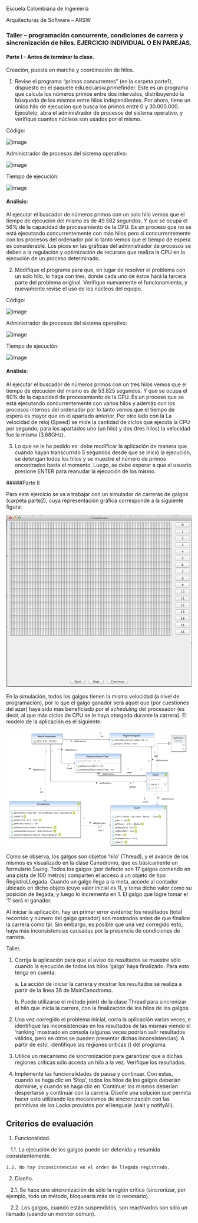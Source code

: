 Escuela Colombiana de Ingeniería

Arquitecturas de Software – ARSW

### Taller – programación concurrente, condiciones de carrera y sincronización de hilos. EJERCICIO INDIVIDUAL O EN PAREJAS.

#### Parte I – Antes de terminar la clase.

Creación, puesta en marcha y coordinación de hilos.

1. Revise el programa “primos concurrentes” (en la carpeta parte1), dispuesto en el paquete edu.eci.arsw.primefinder. Este es un programa que calcula los números primos entre dos intervalos, distribuyendo la búsqueda de los mismos entre hilos independientes. Por ahora, tiene un único hilo de ejecución que busca los primos entre 0 y 30.000.000. Ejecútelo, abra el administrador de procesos del sistema operativo, y verifique cuantos núcleos son usados por el mismo.

Código:

![image](https://user-images.githubusercontent.com/25957863/185159401-daf00445-416f-4a96-af39-8ba22032e6e9.png)

Administrador de procesos del sistema operativo:

![image](https://user-images.githubusercontent.com/25957863/185159442-5fabea7c-cfb2-4c3f-9a87-1790c26774f6.png)

Tiempo de ejecución:

![image](https://user-images.githubusercontent.com/25957863/185159501-99a8306a-c1db-4ed3-a452-9831dff28bc4.png)

#### Análisis:

Al ejecutar el buscador de números primos con un solo hilo vemos que el tiempo de ejecución del mismo es de 49.582 segundos. Y que se ocupa el 56% de la capacidad de procesamiento de la CPU. Es un proceso que no se está ejecutando concurrentemente con más hilos pero si concurrentemente con los procesos del ordenador por lo tanto vemos que el tiempo de espera es considerable. Los picos en las gráficas del administrador de procesos se deben a la regulación y optimización de recursos que realiza la CPU en la ejecución de un proceso determinado. 

2. Modifique el programa para que, en lugar de resolver el problema con un solo hilo, lo haga con tres, donde cada uno de éstos hará la tarcera parte del problema original. Verifique nuevamente el funcionamiento, y nuevamente revise el uso de los núcleos del equipo.

Código:

![image](https://user-images.githubusercontent.com/25957863/185159922-4f646a38-0983-4835-955e-06546e8a86e4.png)

Administrador de procesos del sistema operativo:

![image](https://user-images.githubusercontent.com/25957863/185160068-7db78479-86b7-480d-a04d-1b5b119faf16.png)

Tiempo de ejecución:

![image](https://user-images.githubusercontent.com/25957863/185160125-40bf4c3e-94ca-418a-92dd-4b179c9e23a7.png)

#### Análisis:

Al ejecutar el buscador de números primos con un tres hilos vemos que el tiempo de ejecución del mismo es de 53.825 segundos. Y que se ocupa el 60% de la capacidad de procesamiento de la CPU. Es un proceso que se está ejecutando concurrentemente con varios hilos y además con los procesos internos del ordenador por lo tanto vemos que el tiempo de espera es mayor que en el apartado anterior. Por otro lado con la La velocidad de reloj (Speed) se mide la cantidad de ciclos que ejecuta la CPU por segundo; para los apartados uno (un hilo) y dos (tres hilos) la velocidad fue la misma (3.68GHz).

3. Lo que se le ha pedido es: debe modificar la aplicación de manera que cuando hayan transcurrido 5 segundos desde que se inició la ejecución, se detengan todos los hilos y se muestre el número de primos encontrados hasta el momento. Luego, se debe esperar a que el usuario presione ENTER para reanudar la ejecución de los mismo.

#####Parte II 


Para este ejercicio se va a trabajar con un simulador de carreras de galgos (carpeta parte2), cuya representación gráfica corresponde a la siguiente figura:

![](./img/media/image1.png)

En la simulación, todos los galgos tienen la misma velocidad (a nivel de programación), por lo que el galgo ganador será aquel que (por cuestiones del azar) haya sido más beneficiado por el *scheduling* del
procesador (es decir, al que más ciclos de CPU se le haya otorgado durante la carrera). El modelo de la aplicación es el siguiente:

![](./img/media/image2.png)

Como se observa, los galgos son objetos ‘hilo’ (Thread), y el avance de los mismos es visualizado en la clase Canodromo, que es básicamente un formulario Swing. Todos los galgos (por defecto son 17 galgos corriendo en una pista de 100 metros) comparten el acceso a un objeto de tipo
RegistroLLegada. Cuando un galgo llega a la meta, accede al contador ubicado en dicho objeto (cuyo valor inicial es 1), y toma dicho valor como su posición de llegada, y luego lo incrementa en 1. El galgo que
logre tomar el ‘1’ será el ganador.

Al iniciar la aplicación, hay un primer error evidente: los resultados (total recorrido y número del galgo ganador) son mostrados antes de que finalice la carrera como tal. Sin embargo, es posible que una vez corregido esto, haya más inconsistencias causadas por la presencia de condiciones de carrera.

Taller.

1.  Corrija la aplicación para que el aviso de resultados se muestre
    sólo cuando la ejecución de todos los hilos ‘galgo’ haya finalizado.
    Para esto tenga en cuenta:

    a.  La acción de iniciar la carrera y mostrar los resultados se realiza a partir de la línea 38 de MainCanodromo.

    b.  Puede utilizarse el método join() de la clase Thread para sincronizar el hilo que inicia la carrera, con la finalización de los hilos de los galgos.

2.  Una vez corregido el problema inicial, corra la aplicación varias
    veces, e identifique las inconsistencias en los resultados de las
    mismas viendo el ‘ranking’ mostrado en consola (algunas veces
    podrían salir resultados válidos, pero en otros se pueden presentar
    dichas inconsistencias). A partir de esto, identifique las regiones
    críticas () del programa.

3.  Utilice un mecanismo de sincronización para garantizar que a dichas
    regiones críticas sólo acceda un hilo a la vez. Verifique los
    resultados.

4.  Implemente las funcionalidades de pausa y continuar. Con estas,
    cuando se haga clic en ‘Stop’, todos los hilos de los galgos
    deberían dormirse, y cuando se haga clic en ‘Continue’ los mismos
    deberían despertarse y continuar con la carrera. Diseñe una solución que permita hacer esto utilizando los mecanismos de sincronización con las primitivas de los Locks provistos por el lenguaje (wait y notifyAll).


## Criterios de evaluación

1. Funcionalidad.

    1.1. La ejecución de los galgos puede ser detenida y resumida consistentemente.
    
    1.2. No hay inconsistencias en el orden de llegada registrado.
    
2. Diseño.   

    2.1. Se hace una sincronización de sólo la región crítica (sincronizar, por ejemplo, todo un método, bloquearía más de lo necesario).
    
    2.2. Los galgos, cuando están suspendidos, son reactivados son sólo un llamado (usando un monitor común).


